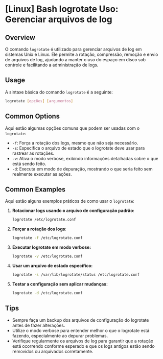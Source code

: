 # [Linux] Bash logrotate Uso: Gerenciar arquivos de log

## Overview
O comando `logrotate` é utilizado para gerenciar arquivos de log em sistemas Unix e Linux. Ele permite a rotação, compressão, remoção e envio de arquivos de log, ajudando a manter o uso do espaço em disco sob controle e facilitando a administração de logs.

## Usage
A sintaxe básica do comando `logrotate` é a seguinte:

```bash
logrotate [opções] [argumentos]
```

## Common Options
Aqui estão algumas opções comuns que podem ser usadas com o `logrotate`:

- `-f`: Força a rotação dos logs, mesmo que não seja necessário.
- `-s`: Especifica o arquivo de estado que o logrotate deve usar para rastrear as rotações.
- `-v`: Ativa o modo verbose, exibindo informações detalhadas sobre o que está sendo feito.
- `-d`: Executa em modo de depuração, mostrando o que seria feito sem realmente executar as ações.

## Common Examples
Aqui estão alguns exemplos práticos de como usar o `logrotate`:

1. **Rotacionar logs usando o arquivo de configuração padrão:**
   ```bash
   logrotate /etc/logrotate.conf
   ```

2. **Forçar a rotação dos logs:**
   ```bash
   logrotate -f /etc/logrotate.conf
   ```

3. **Executar logrotate em modo verbose:**
   ```bash
   logrotate -v /etc/logrotate.conf
   ```

4. **Usar um arquivo de estado específico:**
   ```bash
   logrotate -s /var/lib/logrotate/status /etc/logrotate.conf
   ```

5. **Testar a configuração sem aplicar mudanças:**
   ```bash
   logrotate -d /etc/logrotate.conf
   ```

## Tips
- Sempre faça um backup dos arquivos de configuração do logrotate antes de fazer alterações.
- Utilize o modo verbose para entender melhor o que o logrotate está fazendo, especialmente ao depurar problemas.
- Verifique regularmente os arquivos de log para garantir que a rotação está ocorrendo conforme esperado e que os logs antigos estão sendo removidos ou arquivados corretamente.